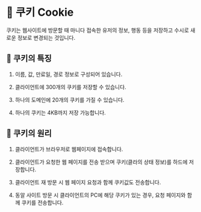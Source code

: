 # 🍪 쿠키 Cookie

쿠키는 웹사이트에 방문할 때 마니다 접속한 유저의 정보, 행동 등을 저장하고 수시로 새로운 정보로 변경되는 것입니다.

## 📜 쿠키의 특징

1. 이름, 값, 만료일, 경로 정보로 구성되어 있습니다.

2. 클라이언트에 300개의 쿠키를 저장할 수 있습니다.

3. 하나의 도메인에 20개의 쿠키를 가질 수 있습니다.

4. 하나의 쿠키는 4KB까지 저장 가능합니다.

## 🧵 쿠키의 원리

1. 클라이언트가 브라우저로 웹페이지에 접속합니다.

2. 클라이언트가 요청한 웹 페이지를 전송 받으며 쿠키(클라의 상태 정보)를 하드에 저장합니다.

3. 클라이언트 재 방문 시 웹 페이지 요청과 함께 쿠키값도 전송합니다.

4. 동알 사이트 방문 시 클라이언트의 PC에 해당 쿠키가 있는 경우, 요청 페이지와 함께 쿠키를 전송합니다.



